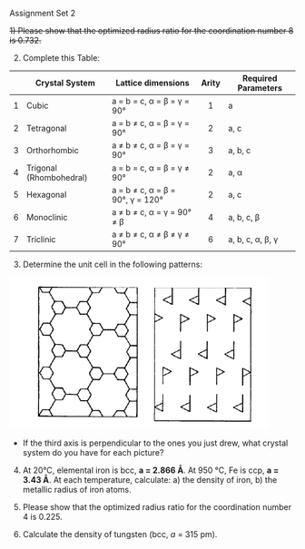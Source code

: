 Assignment Set 2

~~1) Please show that the optimized radius ratio for the coordination number 8 is 0.732.~~

2) Complete this Table:
   
|   | Crystal System          | Lattice dimensions               | Arity | Required Parameters |
|:-:|-------------------------|----------------------------------|:-----:|---------------------|
| 1 | Cubic                   | a = b = c, α = β = γ = 90°       |   1   | a                   |
| 2 | Tetragonal              | a = b ≠ c, α = β = γ = 90°       |   2   | a, c                |
| 3 | Orthorhombic            | a ≠ b ≠ c, α = β = γ = 90°       |   3   | a, b, c             |
| 4 | Trigonal (Rhombohedral) | a = b = c, α = β = γ ≠ 90°       |   2   | a, α                |
| 5 | Hexagonal               | a = b ≠ c, α = β = 90°, γ = 120° |   2   | a, c                |
| 6 | Monoclinic              | a ≠ b ≠ c, α = γ = 90° ≠ β       |   4   | a, b, c, β          |
| 7 | Triclinic               | a ≠ b ≠ c, α ≠ β ≠ γ ≠ 90°       |   6   | a, b, c, α, β, γ    |


3) Determine the unit cell in the following patterns:

![](Chemistry/Inorganic%20Chemistry/Assignment%20Set%202/attachments/Assignment%20Set%202%20-%20q3.png)

- If the third axis is perpendicular to the ones you just drew, what crystal system do you have for each picture?

4) At 20°C, elemental iron is bcc, **a = 2.866 Å**. At 950 °C, Fe is ccp, **a = 3.43 Å**. 
   At each temperature, calculate:
   a) the density of iron,
   b) the metallic radius of iron atoms.

5) Please show that the optimized radius ratio for the coordination number 4 is 0.225.

6) Calculate the density of tungsten (bcc, *a* = 315 pm).
   
   
